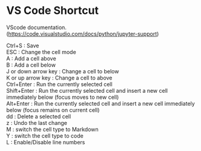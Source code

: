 # VS Code Shortcut  
VScode documentation.(https://code.visualstudio.com/docs/python/jupyter-support)

Ctrl+S : Save    
ESC : Change the cell mode  
A : Add a cell above  
B : Add a cell below  
J or down arrow key : Change a cell to below  
K or up arrow key : Change a cell to above  
Ctrl+Enter : Run the currently selected cell  
Shift+Enter : Run the currently selected cell and insert a new cell immediately below (focus moves to new cell)  
Alt+Enter : Run the currently selected cell and insert a new cell immediately below (focus remains on current cell)  
dd : Delete a selected cell  
z : Undo the last change  
M : switch the cell type to Markdown  
Y : switch the cell type to code  
L : Enable/Disable line numbers  
